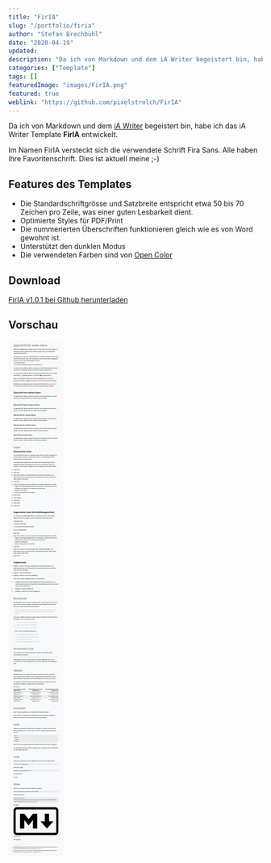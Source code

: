 ```yaml
---
title: "FirIA"
slug: "/portfolio/firia"
author: "Stefan Brechbühl"
date: "2020-04-19"
updated:
description: "Da ich von Markdown und dem iA Writer begeistert bin, habe ich das iA Writer Template FirIA entwickelt. Im Namen FirIA versteckt sich die verwendete Schrift Fira Sans."
categories: ["Template"]
tags: []
featuredImage: "images/FirIA.png"
featured: true
weblink: "https://github.com/pixelstrolch/FirIA"
---
```

Da ich von Markdown und dem [iA Writer](https://ia.net/de/writer) begeistert bin, habe ich das iA Writer Template **FirIA** entwickelt.

Im Namen FirIA versteckt sich die verwendete Schrift Fira Sans. Alle haben ihre Favoritenschrift. Dies ist aktuell meine ;-)

## Features des Templates

- Die Standardschriftgrösse und Satzbreite entspricht etwa 50 bis 70 Zeichen pro Zeile, was einer guten Lesbarkeit dient.
- Optimierte Styles für PDF/Print
- Die nummerierten Überschriften funktionieren gleich wie es von Word gewohnt ist.
- Unterstützt den dunklen Modus
- Die verwendeten Farben sind von [Open Color](https://github.com/yeun/open-color)

## Download

[FirIA v1.0.1 bei Github herunterladen](https://github.com/pixelstrolch/FirIA/releases/tag/v1.0.1)

## Vorschau

![](images/screenshot.png)
